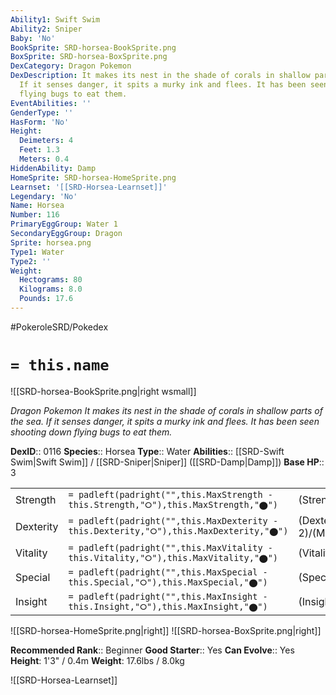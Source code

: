 ```yaml
---
Ability1: Swift Swim
Ability2: Sniper
Baby: 'No'
BookSprite: SRD-horsea-BookSprite.png
BoxSprite: SRD-horsea-BoxSprite.png
DexCategory: Dragon Pokemon
DexDescription: It makes its nest in the shade of corals in shallow parts of the sea.
  If it senses danger, it spits a murky ink and flees. It has been seen shooting down
  flying bugs to eat them.
EventAbilities: ''
GenderType: ''
HasForm: 'No'
Height:
  Deimeters: 4
  Feet: 1.3
  Meters: 0.4
HiddenAbility: Damp
HomeSprite: SRD-horsea-HomeSprite.png
Learnset: '[[SRD-Horsea-Learnset]]'
Legendary: 'No'
Name: Horsea
Number: 116
PrimaryEggGroup: Water 1
SecondaryEggGroup: Dragon
Sprite: horsea.png
Type1: Water
Type2: ''
Weight:
  Hectograms: 80
  Kilograms: 8.0
  Pounds: 17.6
---
```


#PokeroleSRD/Pokedex

# `= this.name`

![[SRD-horsea-BookSprite.png|right wsmall]]

*Dragon Pokemon*
*It makes its nest in the shade of corals in shallow parts of the sea. If it senses danger, it spits a murky ink and flees. It has been seen shooting down flying bugs to eat them.*

**DexID**:: 0116
**Species**:: Horsea
**Type**:: Water
**Abilities**:: [[SRD-Swift Swim|Swift Swim]] / [[SRD-Sniper|Sniper]] ([[SRD-Damp|Damp]])
**Base HP**:: 3

|           |                                                                                        |                                          |
| --------- | -------------------------------------------------------------------------------------- | ---------------------------------------- |
| Strength  | `= padleft(padright("",this.MaxStrength - this.Strength,"⭘"),this.MaxStrength,"⬤")`    | (Strength::2)/(MaxStrength::4)   |
| Dexterity | `= padleft(padright("",this.MaxDexterity - this.Dexterity,"⭘"),this.MaxDexterity,"⬤")` | (Dexterity:: 2)/(MaxDexterity::4) |
| Vitality  | `= padleft(padright("",this.MaxVitality - this.Vitality,"⭘"),this.MaxVitality,"⬤")`    | (Vitality::2)/(MaxVitality::5)   |
| Special   | `= padleft(padright("",this.MaxSpecial - this.Special,"⭘"),this.MaxSpecial,"⬤")`       | (Special::2)/(MaxSpecial::5)     |
| Insight   | `= padleft(padright("",this.MaxInsight - this.Insight,"⭘"),this.MaxInsight,"⬤")`       | (Insight::1)/(MaxInsight::3)     |

![[SRD-horsea-HomeSprite.png|right]]
![[SRD-horsea-BoxSprite.png|right]]

**Recommended Rank**:: Beginner
**Good Starter**:: Yes
**Can Evolve**:: Yes
**Height**: 1'3" / 0.4m
**Weight**: 17.6lbs / 8.0kg

![[SRD-Horsea-Learnset]]